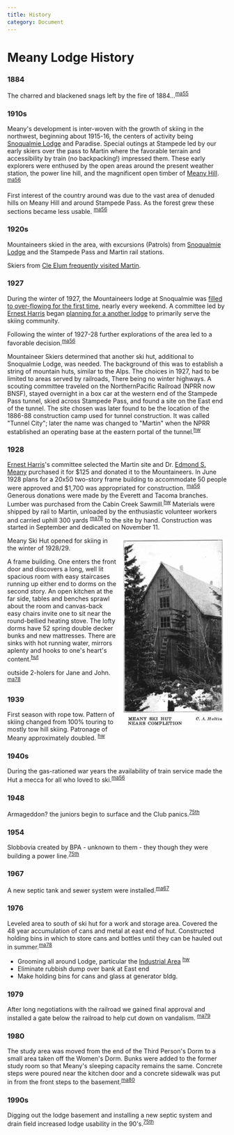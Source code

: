 ```yaml
---
title: History
category: Document
---
```

# Meany Lodge History

### 1884

The charred and blackened snags left by the fire of 1884...<sup>[ma55][]</sup>

### 1910s

Meany's development is inter-woven with the growth of skiing in the northwest, beginning about 1915-16, the centers of activity being [Snoqualmie Lodge](Snoqualmie-Lodge) and Paradise. Special outings at Stampede led by our early skiers over the pass to Martin where the favorable terrain and accessibility by train (no backpacking!) impressed them. These early explorers were enthused by the open areas around the present weather station, the power line hill, and the magnificent open timber of [Meany Hill](Meany-Hill). <sup>[ma56][]</sup>

First interest of the country around was due to the vast area of denuded hills on Meany Hill and around Stampede Pass. As the forest grew these sections became less usable. <sup>[ma56][]</sup>

### 1920s

Mountaineers skied in the area, with excursions (Patrols) from [Snoqualmie Lodge](Snoqualmie-Lodge) and the Stampede Pass and Martin rail stations.

Skiers from [Cle Elum frequently visited Martin](https://www.historylink.org/File/10615).

### 1927

During the winter of 1927, the Mountaineers lodge at Snoqualmie was [filled to over-flowing for the first time](The-Development-of-Skiing-in-the-Mountaineers), nearly every weekend. A committee led by [Ernest Harris](Ernest-Harris) began [planning for a another lodge][hut] to primarily serve the skiing community.

Following the winter of 1927-28 further explorations of the area led to a favorable decision.<sup>[ma56][]</sup>

Mountaineer Skiers determined that another ski hut, additional to Snoqualmie Lodge, was needed. The background of this was to establish a string of mountain huts, similar to the Alps. The choices in 1927, had to be limited to areas served by railroads, There being no winter highways. A scouting committee traveled on the NorthernPacific Railroad (NPRR now BNSF), stayed overnight in a box car at the western end of the Stampede Pass tunnel, skied across Stampede Pass, and found a site on the East end of the tunnel. The site chosen was later found to be the location of the 1886-88 construction camp used for tunnel construction. It was called "Tunnel City"; later the name was changed to "Martin" when the NPRR established an operating base at the eastern portal of the tunnel.<sup>[hw][]</sup>

### 1928

[Ernest Harris](Ernest-Harris)'s committee selected the Martin site and Dr. [Edmond S. Meany](Edmond-S.-Meany) purchased it for $125 and donated it to the Mountaineers. In June 1928 plans for a 20x50 two-story frame building to accommodate 50 people were approved and $1,700 was appropriated for construction. <sup>[ma56][]</sup> Generous donations were made by the Everett and Tacoma branches. Lumber was purchased from the Cabin Creek Sawmill.<sup>[hw][]</sup> Materials were shipped by rail to Martin, unloaded by the enthusiastic volunteer workers and carried uphill 300 yards <sup>[ma78][]</sup> to the site by hand. Construction was started in September and dedicated on November 11.

<img src="img/1928%20Meany%20Ski%20Hut.png" width="250px" alt="Meany Lodge construction photo" align="right">

Meany Ski Hut opened for skiing in the winter of 1928/29.

A frame building. One enters the front door and discovers a long, well lit spacious room with easy staircases running up either end to dorms on the second story. An open kitchen at the far side, tables and benches sprawl about the room and canvas-back easy chairs invite one to sit near the round-bellied heating stove. The lofty dorms have 52 spring double decker bunks and new mattresses. There are sinks with hot running water, mirrors aplenty and hooks to one's heart's content.<sup>[hut][]</sup>

outside 2-holers for Jane and John. <sup>[ma78][]</sup>

### 1939

First season with rope tow. Pattern of skiing changed from 100% touring to mostly tow hill skiing. Patronage of Meany approximately doubled. <sup>[hw][]</sup>

### 1940s

During the gas-rationed war years the availability of train service made the Hut a mecca for all who loved to ski.<sup>[ma56][]</sup>

### 1948

Armageddon? the juniors begin to surface and the Club panics.<sup>[75th][]</sup>

### 1954

Slobbovia created by BPA - unknown to them - they though they were building a power line.<sup>[75th][]</sup>

### 1967

A new septic tank and sewer system were installed.<sup>[ma67][]</sup>

### 1976

Leveled area to south of ski hut for a work and storage area. Covered the 48 year accumulation of cans and metal at east end of hut. Constructed holding bins in which to store cans and bottles until they can be hauled out in summer.<sup>[ma78][]</sup>

- Grooming all around Lodge, particular the [Industrial Area](Industrial-Area) <sup>[hw][]</sup>
- Eliminate rubbish dump over bank at East end
- Make holding bins for cans and glass at generator bldg.

### 1979

After long negotiations with the railroad we gained final approval and installed a gate below the railroad to help cut down on vandalism. <sup>[ma79][]</sup>

### 1980

The study area was moved from the end of the Third Person's Dorm to a small area taken off the Women's Dorm. Bunks were added to the former study room so that Meany's sleeping capacity remains the same. Concrete steps were poured near the kitchen door and a concrete sidewalk was put in from the front steps to the basement.<sup>[ma80][]</sup>

### 1990s

Digging out the lodge basement and installing a new septic system and drain field increased lodge usability in the 90's.<sup>[75th][]</sup>

[75th]: Anniversary#75th
[hut]: Skiing-and-the-Ski-Hut
[hw]: History-Walt "Meany History, by Walt Little"
[ma55]: Mountaineer-Annual#1955
[ma56]: Mountaineer-Annual#1956
[ma67]: Mountaineer-Annual#1967
[ma78]: Mountaineer-Annual#1978
[ma79]: Mountaineer-Annual#1979
[ma80]: Mountaineer-Annual#1980
